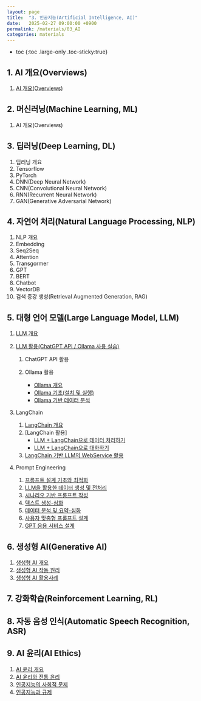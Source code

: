 ```yaml
---
layout: page
title:  "3. 인공지능(Artificial Intelligence, AI)"
date:   2025-02-27 09:00:00 +0900
permalink: /materials/03_AI
categories: materials
---
```

* toc
{:toc .large-only .toc-sticky:true}

## **1. AI 개요(Overviews)**

1. [AI 개요(Overviews)](/materials/S03-01-01-01_01-AiOverview)


## **2. 머신러닝(Machine Learning, ML)**

1. AI 개요(Overviews)


## **3. 딥러닝(Deep Learning, DL)**

1. 딥러닝 개요
2. Tensorflow
3. PyTorch
4. DNN(Deep Neural Network)
5. CNN(Convolutional Neural Network)
6. RNN(Recurrent Neural Network)
7. GAN(Generative Adversarial Network)


## **4. 자연어 처리(Natural Language Processing, NLP)**

1. NLP 개요
2. Embedding
3. Seq2Seq
4. Attention
5. Transgormer
6. GPT
7. BERT
8. Chatbot
9. VectorDB
10. 검색 증강 생성(Retrieval Augmented Generation, RAG)


## **5. 대형 언어 모델(Large Language Model, LLM)**

1. [LLM 개요](/materials/S03-05-01-00_LLM_Overview)

2. [LLM 활용(ChatGPT API / Ollama 사용 실습)](/materials/S03-05-02-00_LLM_Applications)
    1. ChatGPT API 활용

    2. Ollama 활용
        - [Ollama 개요](/materials/S03-05-06-01_01-OllamaOverview)
        - [Ollama 기초(설치 및 실행)](/materials/S03-05-06-02_01-OllamaBasic)
        - [Ollama 기반 데이터 분석](/materials/S03-05-06-03_01-OllamaDataAnalysis)

3. LangChain
    1. [LangChain 개요](/materials/S03-05-03-01_LangChain_Overview)
    2. [LangChain 활용]
        - [LLM + LangChain으로 데이터 처리하기](/materials/S03-05-03-02_01_LangChain_Pandas)
        - [LLM + LangChain으로 대화하기](/materials/S03-05-03-02_02_LangChain_Chat)
    3. [LangChain 기반 LLM의 WebService 활용](/materials/S03-05-03-03_LangChain_Web_Service)

4. Prompt Engineering
    1. [프롬프트 설계 기초와 최적화](/materials/S03-05-04-01_01-PromptDesignBasic)
    2. [LLM을 활용한 데이터 생성 및 전처리](/materials/S03-05-04-02_01-DataGenerationPreprocessing)
    3. [시나리오 기반 프롬프트 작성](/materials/S03-05-04-03_01-ScenarioBasedPrompts)
    4. [텍스트 생성-심화](/materials/S03-05-04-04_01-AdvTextGeneration)
    5. [데이터 분석 및 요약-심화](/materials/S03-05-04-05_01-AdvDataAnalysis)
    6. [사용자 맞춤형 프롬프트 설계](/materials/S03-05-04-06_01-AdvCustomPrompts)
    7. [GPT 응용 서비스 설계](/materials/S03-05-04-07_01-AdvGptService)


## **6. 생성형 AI(Generative AI)**

1. [생성형 AI 개요](/materials/S03-06-01-01_01-GenAiOverview)
2. [생성형 AI 작동 원리](/materials/S03-06-02-01_01-GenAiPrinciple)
3. [생성형 AI 활용사례](/materials/S03-06-03-01_01-GenAiUseCases)


## **7. 강화학습(Reinforcement Learning, RL)**


## **8. 자동 음성 인식(Automatic Speech Recognition, ASR)**


## **9. AI 윤리(AI Ethics)**

1. [AI 윤리 개요](/materials/S03-09-01-01_01_AiEthicsOverview)
2. [AI 윤리와 전통 윤리](/materials/S03-09-02-01_01_AiEthicsTraditionalEthics)
2. [인공지능의 사회적 문제](/materials/S03-09-03-01_01_AiSocialProblems)
3. [인공지능과 규제](/materials/S03-09-04-01_01_AiRegulations)
